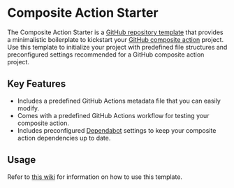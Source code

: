 <!-- Clear the content of this file and replace it with the description of your project. -->
<!-- Learn more: https://www.makeareadme.com -->

# Composite Action Starter

The Composite Action Starter is a [GitHub repository template](https://docs.github.com/en/repositories/creating-and-managing-repositories/creating-a-repository-from-a-template) that provides a minimalistic boilerplate to kickstart your [GitHub composite action](https://github.com/features/actions) project.
Use this template to initialize your project with predefined file structures and preconfigured settings recommended for a GitHub composite action project.

## Key Features

- Includes a predefined GitHub Actions metadata file that you can easily modify.
- Comes with a predefined GitHub Actions workflow for testing your composite action.
- Includes preconfigured [Dependabot](https://docs.github.com/en/code-security/dependabot) settings to keep your composite action dependencies up to date.

## Usage

Refer to [this wiki](https://github.com/threeal/composite-action-starter/wiki) for information on how to use this template.
